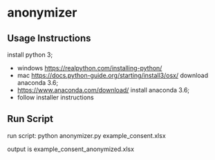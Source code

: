 # anonymizer

## Usage Instructions
install python 3; 
 - windows https://realpython.com/installing-python/ 
 - mac https://docs.python-guide.org/starting/install3/osx/
download anaconda 3.6; 
 - https://www.anaconda.com/download/
install anaconda 3.6; 
 - follow installer instructions

## Run Script
run script: python anonymizer.py example_consent.xlsx

output is example_consent_anonymized.xlsx
